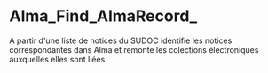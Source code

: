# Alma_Find_AlmaRecord_
A partir d'une liste de notices du SUDOC identifie les notices correspondantes dans Alma et remonte les colections électroniques  auxquelles elles sont liées
